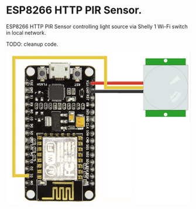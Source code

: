 # ESP8266 HTTP PIR Sensor.

ESP8266 HTTP PIR Sensor controlling light source via Shelly 1 Wi-Fi switch in local network. 

TODO: cleanup code.

![NodeMCU PIR Sensor](https://github.com/Mackbit/esp8266-pir-to-light/blob/master/nodemcu_pir_sensor.jpg)
